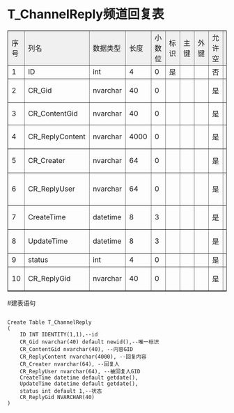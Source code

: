 # T_ChannelReply频道回复表
<table cellspacing="0" cellpadding="5" border="1" width="100%" bordercolorlight="#D7D7E5" bordercolordark="#D3D8E0">
         <tbody>
          <tr bgcolor="#F0F0F0">
           <td>序号</td>
           <td>列名</td>
           <td>数据类型</td>
           <td>长度</td>
           <td>小数位</td>
           <td>标识</td>
           <td>主键</td>
           <td>外键</td>
           <td>允许空</td>
           <td>默认值</td>
           <td>说明</td>
          </tr>
          <tr>
           <td>1</td>
           <td>ID</td>
           <td>int</td>
           <td>4</td>
           <td>0</td>
           <td>是</td>
           <td>&nbsp;</td>
           <td>&nbsp;</td>
           <td>否</td>
           <td>&nbsp;</td>
           <td align="left">id</td>
          </tr>
          <tr>
           <td>2</td>
           <td>CR_Gid</td>
           <td>nvarchar</td>
           <td>40</td>
           <td>0</td>
           <td>&nbsp;</td>
           <td>&nbsp;</td>
           <td>&nbsp;</td>
           <td>是</td>
           <td>newid</td>
           <td align="left">唯一标识</td>
          </tr>
          <tr>
           <td>3</td>
           <td>CR_ContentGid</td>
           <td>nvarchar</td>
           <td>40</td>
           <td>0</td>
           <td>&nbsp;</td>
           <td>&nbsp;</td>
           <td>&nbsp;</td>
           <td>是</td>
           <td>&nbsp;</td>
           <td align="left">内容GID</td>
          </tr>
          <tr>
           <td>4</td>
           <td>CR_ReplyContent</td>
           <td>nvarchar</td>
           <td>4000</td>
           <td>0</td>
           <td>&nbsp;</td>
           <td>&nbsp;</td>
           <td>&nbsp;</td>
           <td>是</td>
           <td>&nbsp;</td>
           <td align="left">回复内容</td>
          </tr>
          <tr>
           <td>5</td>
           <td>CR_Creater</td>
           <td>nvarchar</td>
           <td>64</td>
           <td>0</td>
           <td>&nbsp;</td>
           <td>&nbsp;</td>
           <td>&nbsp;</td>
           <td>是</td>
           <td>&nbsp;</td>
           <td align="left">回复人/td>
          </tr>
          <tr>
           <td>6</td>
           <td>CR_ReplyUser</td>
           <td>nvarchar</td>
           <td>64</td>
           <td>0</td>
           <td>&nbsp;</td>
           <td>&nbsp;</td>
           <td>&nbsp;</td>
           <td>是</td>
           <td>&nbsp;</td>
           <td align="left">被回复人GID</td>
          </tr>
          <tr>
           <td>7</td>
           <td>CreateTime</td>
           <td>datetime</td>
           <td>8</td>
           <td>3</td>
           <td>&nbsp;</td>
           <td>&nbsp;</td>
           <td>&nbsp;</td>
           <td>是</td>
           <td>getdate</td>
           <td align="left">新增时间</td>
          </tr>
          <tr>
           <td>8</td>
           <td>UpdateTime</td>
           <td>datetime</td>
           <td>8</td>
           <td>3</td>
           <td>&nbsp;</td>
           <td>&nbsp;</td>
           <td>&nbsp;</td>
           <td>是</td>
           <td>getdate</td>
           <td align="left">更新时间</td>
          </tr>
          <tr>
           <td>9</td>
           <td>status</td>
           <td>int</td>
           <td>4</td>
           <td>0</td>
           <td>&nbsp;</td>
           <td>&nbsp;</td>
           <td>&nbsp;</td>
           <td>是</td>
           <td>1</td>
           <td align="left">状态</td>
          </tr>
          <tr>
           <td>10</td>
           <td>CR_ReplyGid</td>
           <td>nvarchar</td>
           <td>40</td>
           <td>0</td>
           <td>&nbsp;</td>
           <td>&nbsp;</td>
           <td>&nbsp;</td>
           <td>是</td>
           <td>1</td>
           <td align="left">被回复GID</td>
          </tr>
         </tbody>
        </table>
#建表语句
<pre><code>
Create Table T_ChannelReply
(
	ID INT IDENTITY(1,1),--id
	CR_Gid nvarchar(40) default newid(),--唯一标识
	CR_ContentGid nvarchar(40), --内容GID
	CR_ReplyContent nvarchar(4000), --回复内容
	CR_Creater nvarchar(64), --回复人
	CR_ReplyUser nvarchar(64), --被回复人GID
	CreateTime datetime default getdate(),
	UpdateTime datetime default getdate(),
	status int default 1,--状态
	CR_ReplyGid NVARCHAR(40)
)
</code></pre>
